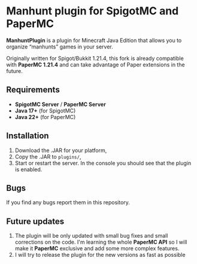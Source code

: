 # Manhunt plugin for SpigotMC and PaperMC


**ManhuntPlugin** is a plugin for Minecraft Java Edition that allows you to organize “manhunts” games in your server.


Originally written for Spigot/Bukkit 1.21.4, this fork is already compatible with **PaperMC 1.21.4** and can take advantage of Paper extensions in the future.


## Requirements
- **SpigotMC Server** / **PaperMC Server**
- **Java 17+** (for SpigotMC)
- **Java 22+** (for PaperMC)


## Installation
1. Download the .JAR for your platform,
2. Copy the .JAR to `plugins/`,
3. Start or restart the server. In the console you should see that the plugin is enabled.


## Bugs
If you find any bugs report them in this repository.


## Future updates
1. The plugin will be only updated with small bug fixes and small corrections on the code.
   I'm learning the whole **PaperMC API** so I will make it **PaperMC** exclusive and add some more complex features.
2. I will try to release the plugin for the new versions as fast as possible 
